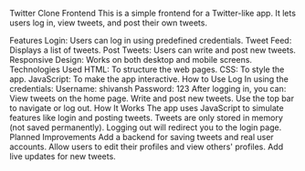Twitter Clone Frontend
This is a simple frontend for a Twitter-like app. It lets users log in, view tweets, and post their own tweets.

Features
Login: Users can log in using predefined credentials.
Tweet Feed: Displays a list of tweets.
Post Tweets: Users can write and post new tweets.
Responsive Design: Works on both desktop and mobile screens.
Technologies Used
HTML: To structure the web pages.
CSS: To style the app.
JavaScript: To make the app interactive.
How to Use
Log In using the credentials:
Username: shivansh
Password: 123
After logging in, you can:
View tweets on the home page.
Write and post new tweets.
Use the top bar to navigate or log out.
How It Works
The app uses JavaScript to simulate features like login and posting tweets.
Tweets are only stored in memory (not saved permanently).
Logging out will redirect you to the login page.
Planned Improvements
Add a backend for saving tweets and real user accounts.
Allow users to edit their profiles and view others' profiles.
Add live updates for new tweets.
